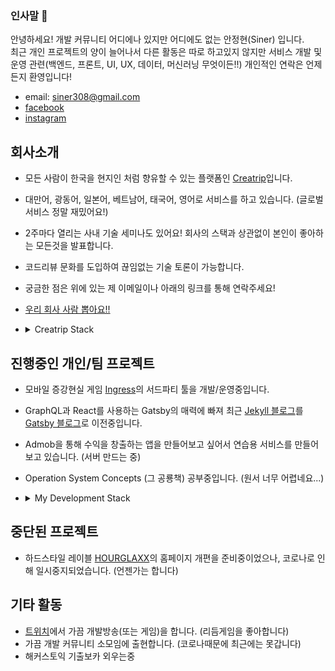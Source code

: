 ### 인사말 👋
안녕하세요! 개발 커뮤니티 어디에나 있지만 어디에도 없는 안정현(Siner) 입니다.<br>
최근 개인 프로젝트의 양이 늘어나서 다른 활동은 따로 하고있지 않지만 서비스 개발 및 운영 관련(백엔드, 프론트, UI, UX, 데이터, 머신러닝 무엇이든!!) 개인적인 연락은 언제든지 환영입니다!

- email: siner308@gmail.com
- [facebook](https://www.facebook.com/aan308)
- [instagram](https://www.instagram.com/)

## 회사소개
- 모든 사람이 한국을 현지인 처럼 향유할 수 있는 플랫폼인 [Creatrip](https://www.creatrip.com/en)입니다.
- 대만어, 광동어, 일본어, 베트남어, 태국어, 영어로 서비스를 하고 있습니다. (글로벌 서비스 정말 재밌어요!)
- 2주마다 열리는 사내 기술 세미나도 있어요! 회사의 스택과 상관없이 본인이 좋아하는 모든것을 발표합니다.
- 코드리뷰 문화를 도입하여 끊임없는 기술 토론이 가능합니다.
- 궁금한 점은 위에 있는 제 이메일이나 아래의 링크를 통해 연락주세요!
- [우리 회사 사람 뽑아요!!](https://www.notion.so/c54333f3fbba4a5eaaa5f1ad2dd71993)
- <details>
  <summary>Creatrip Stack</summary>

  #### Language
  Typescript, Python

  #### Backend Stack
  NestJS, OAuth, JWT, Jest, eslint

  #### Frontend Stack
  React, Ant Design, Vue
  
  #### App Stack
  React Native

  #### Deploy Stack
  EC2, ECS, Lambda (with Cloudwatch Scheduler), Cloudfront, S3

  #### CI/CD
  Github Action

  #### Database
  GraphQL, REST API, MariaDB (with Sequelize, GraphQL), ElasticSearch
</details>

## 진행중인 개인/팀 프로젝트
- 모바일 증강현실 게임 [Ingress](https://ingress.com)의 서드파티 툴을 개발/운영중입니다.
- GraphQL과 React를 사용하는 Gatsby의 매력에 빠져 최근 [Jekyll 블로그](https://siner308.github.io)를 [Gatsby 블로그](https://blogtest.siner.io)로 이전중입니다.
- Admob을 통해 수익을 창출하는 앱을 만들어보고 싶어서 연습용 서비스를 만들어보고 있습니다. (서버 만드는 중)
- Operation System Concepts (그 공룡책) 공부중입니다. (원서 너무 어렵네요...)
- <details>
  <summary>My Development Stack</summary>

  # `code` 표시는 현재 개인 프로젝트에서 사용중인 것들 입니다

  #### Language
  `Typescript`, `Python`

  #### Backend Stack
  `Express`, `OAuth`, `JWT`, `Jest`, `eslint`, Django, Flask, Celery, Pytest, socket.io, selenium

  #### Frontend Stack
  `Gatsby`, `React`, styled-component, bootstrap, socket.io-client

  #### Deploy Stack
  ~EC2, ECS, Lambda (with Cloudwatch Scheduler), Cloudfront, S3, Elastic Beanstalk~<br>
  ubuntu (home server), docker compose

  #### CI/CD
  `github action`, jenkins, circleci

  #### Database
  `GraphQL`, `REST API`, `ElasticSearch`, `Mysql (with Typeorm)`, `MongoDB (with Mongoose)`, `Redis (for Cache, Event Driven)`, MariaDB, PostgreSQL (with Django ORM)

  #### Machine Learning
  `Tensorflow`, Keras
</details>

## 중단된 프로젝트
- 하드스타일 레이블 [HOURGLAXX](http://hourglaxx.com/)의 홈페이지 개편을 준비중이었으나, 코로나로 인해 일시중지되었습니다. (언젠가는 합니다)

## 기타 활동
- [트위치](https://www.twitch.tv/aan308)에서 가끔 개발방송(또는 게임)을 합니다. (리듬게임을 좋아합니다)
- 가끔 개발 커뮤니티 소모임에 출현합니다. (코로나때문에 최근에는 못갑니다)
- 해커스토익 기출보카 외우는중 
